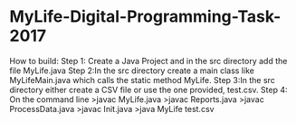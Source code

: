 # MyLife-Digital-Programming-Task-2017

How to build:
Step 1: Create a Java Project and in the src directory add the file MyLife.java
Step 2:In the src directory create a main class like MyLifeMain.java which calls the static method MyLife.
Step 3:In the src directory either create a CSV file or use the one provided, test.csv. 
Step 4: On the command line 
    >javac MyLife.java
    >javac Reports.java
    >javac ProcessData.java
    >javac Init.java
    >java MyLife test.csv
    
